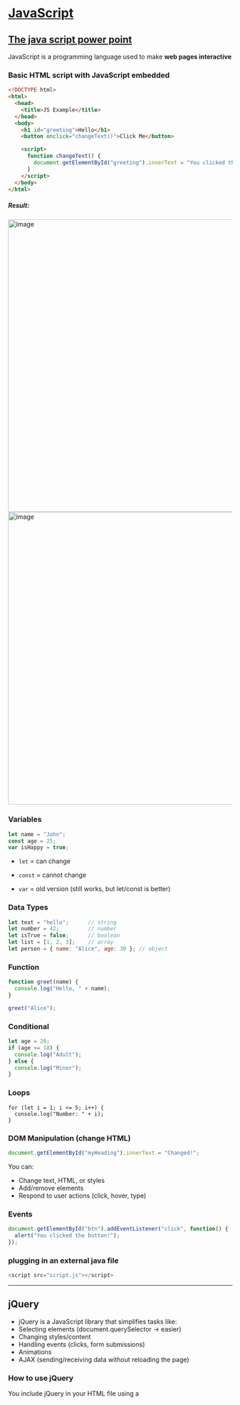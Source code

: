 # [JavaScript](https://github.com/Hanif-K-Musaheb/Year-2-CompSci-Notes/blob/main/WAD/wad.md)
## [The java script power point](https://moodle.gla.ac.uk/pluginfile.php/9699472/mod_resource/content/1/L13-Client-Side-Scripting.pdf)
JavaScript is a programming language used to make **web pages interactive**

### Basic HTML script with JavaScript embedded
```html
<!DOCTYPE html>
<html>
  <head>
    <title>JS Example</title>
  </head>
  <body>
    <h1 id="greeting">Hello</h1>
    <button onclick="changeText()">Click Me</button>

    <script>
      function changeText() {
        document.getElementById("greeting").innerText = "You clicked the button!";
      }
    </script>
  </body>
</html>
```
##### Result:
<img width="655" alt="image" src="https://github.com/user-attachments/assets/8de5e33d-7dc2-45e5-b60e-3060441d94c1" />

<img width="655" alt="image" src="https://github.com/user-attachments/assets/239881fa-79a0-4715-b31b-20a8c394fd9a" />

### Variables
```js
let name = "John";
const age = 25;
var isHappy = true;
```
 - `let` = can change

 - `const` = cannot change

 - `var` = old version (still works, but let/const is better)

### Data Types
```js
let text = "hello";      // string
let number = 42;         // number
let isTrue = false;      // boolean
let list = [1, 2, 3];    // array
let person = { name: "Alice", age: 30 }; // object
```
### Function
```js
function greet(name) {
  console.log("Hello, " + name);
}

greet("Alice");
```
### Conditional
```js
let age = 20;
if (age >= 18) {
  console.log("Adult");
} else {
  console.log("Minor");
}
```
### Loops
```
for (let i = 1; i <= 5; i++) {
  console.log("Number: " + i);
}
```
### DOM Manipulation (change HTML)
```js
document.getElementById("myHeading").innerText = "Changed!";
```
You can:
- Change text, HTML, or styles
- Add/remove elements
- Respond to user actions (click, hover, type)

### Events
```js
document.getElementById("btn").addEventListener("click", function() {
  alert("You clicked the button!");
});
```
### plugging in an external java file
```js
<script src="script.js"></script>
```
------------------------
## jQuery
- jQuery is a JavaScript library that simplifies tasks like:
- Selecting elements (document.querySelector → easier)
- Changing styles/content
- Handling events (clicks, form submissions)
- Animations
- AJAX (sending/receiving data without reloading the page)

### How to use jQuery
You include jQuery in your HTML file using a <script> tag.
```html
<script src="https://code.jquery.com/jquery-3.6.0.min.js"></script>
```
### jQuery Syntax $()
 - jQuery uses a basic pattern of selecting and acting on a particular DOM element and manipulating its parameters
 - The selectors of CSS are reused in jQuery

<img width="655" alt="image" src="https://github.com/user-attachments/assets/844c9943-b22c-4891-900e-89a30dbb1200" />

<img width="655" alt="image" src="https://github.com/user-attachments/assets/8d3a3b0d-34d5-452b-8d15-3ba57c2f31e9" />

------------------
# more javascript
[link to the slides where most the info is](https://moodle.gla.ac.uk/pluginfile.php/9702720/mod_resource/content/1/L14-JQuery-notes.pdf)
```js
class Rectangle {
// Define the constructor
// Note how it calls a method referred to by "this”
constructor (idString, widthVal, heightVal) {
this.id = idString;
this.resize(widthVal,heightVal);
}
// What follows is a method
resize (widthVal, heightVal) {
this.width = widthVal;
this.height = heightVal;
}
// Here is another method
getArea () {
 return this.width * this.height;
}
}
// Test out the constructor and methods
var rect = new Rectangle ("Test", 4, 5);
document.writeln(rect.id);
document.writeln(rect.getArea());
rect.resize(6, 7);
document.writeln(rect.getArea());
```
### Rest Operator
 - Rest Operator in JS consists of a set of three dots (.) placed together and used to capture multiple elements into one array.
 - Simplifies array manipulation by enabling extraction of elements into a new array.

```js
const [first, ...rest] = [1, 2, 3, 4, 5];
console.log(first); // Output: 1
console.log(rest); // Output: [2, 3, 4, 5]
```




